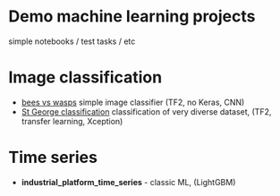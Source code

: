 # Demo machine learning projects
simple notebooks / test tasks / etc

# Image classification
- [bees vs wasps](/beeVwasp.ipynb) simple image classifier (TF2, no Keras, CNN)
- [St George classification](/georges_image_classification) classification of very diverse dataset, (TF2, transfer learning, Xception)

# Time series 
- **industrial_platform_time_series** - classic ML, (LightGBM)
